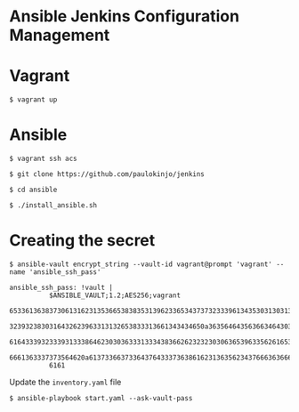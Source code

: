 # Ansible Jenkins Configuration Management

# Vagrant
```
$ vagrant up
```

# Ansible
```
$ vagrant ssh acs

$ git clone https://github.com/paulokinjo/jenkins

$ cd ansible 

$ ./install_ansible.sh
```

# Creating the secret
```
$ ansible-vault encrypt_string --vault-id vagrant@prompt 'vagrant' --name 'ansible_ssh_pass'

ansible_ssh_pass: !vault |
          $ANSIBLE_VAULT;1.2;AES256;vagrant
          65336136383730613162313536653838353139623365343737323339613435303130313232373061
          3239323830316432623963313132653833313661343434650a363564643563663464303538383333
          61643339323339313338646230303633313334383662623232303063653963356261653733336164
          6661363337373564620a613733663733643764333736386162313635623437666363666532393663
          6161          
```

Update the ```inventory.yaml``` file

```
$ ansible-playbook start.yaml --ask-vault-pass
```
